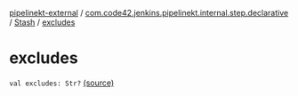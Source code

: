 [pipelinekt-external](../../index.md) / [com.code42.jenkins.pipelinekt.internal.step.declarative](../index.md) / [Stash](index.md) / [excludes](./excludes.md)

# excludes

`val excludes: Str?` [(source)](https://github.com/code42/pipelinekt/tree/master/internal/src/main/kotlin/com/code42/jenkins/pipelinekt/internal/step/declarative/Stash.kt#L13)